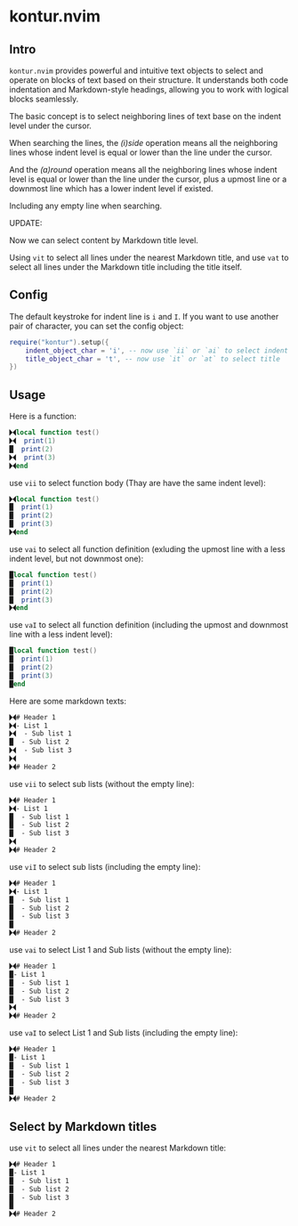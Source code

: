 # kontur.nvim

## Intro

`kontur.nvim` provides powerful and intuitive text objects to select and operate on blocks of text based on their structure. It understands both code indentation and Markdown-style headings, allowing you to work with logical blocks seamlessly.

The basic concept is to select neighboring lines of text base on the indent level under the cursor.

When searching the lines, the *(i)side* operation means all the neighboring lines whose indent level is equal or lower than the line under the cursor.

And the *(a)round* operation means all the neighboring lines whose indent level is equal or lower than the line under the cursor, plus a upmost line or a downmost line which has a lower indent level if existed.

Including any empty line when searching.

UPDATE:

Now we can select content by Markdown title level.

Using `vit` to select all lines under the nearest Markdown title, and use `vat` to select all lines under the Markdown title including the title itself.



## Config

The default keystroke for indent line is `i` and `I`. If you want to use another pair of character, you can set the config object:

```lua
require("kontur").setup({
    indent_object_char = 'i', -- now use `ii` or `ai` to select indent
    title_object_char = 't', -- now use `it` or `at` to select title
})
```

## Usage

Here is a function:

```lua
🮛local function test()
🮛  print(1)
█  print(2)
🮛  print(3)
🮛end
```

use `vii` to select function body (Thay are have the same indent level):

```lua
🮛local function test()
█  print(1)
█  print(2)
█  print(3)
🮛end
```

use `vai` to select all function definition (exluding the upmost line with a less indent level, but not downmost one):

```lua
█local function test()
█  print(1)
█  print(2)
█  print(3)
🮛end
```
use `vaI` to select all function definition (including the upmost and downmost line with a less indent level):

```lua
█local function test()
█  print(1)
█  print(2)
█  print(3)
█end
```


Here are some markdown texts:

```markdown
🮛# Header 1
🮛- List 1
🮛  - Sub list 1
█  - Sub list 2
🮛  - Sub list 3
🮛
🮛# Header 2
```

use `vii` to select sub lists (without the empty line):

```markdown
🮛# Header 1
🮛- List 1
█  - Sub list 1
█  - Sub list 2
█  - Sub list 3
🮛
🮛# Header 2
```
use `viI` to select sub lists (including the empty line):

```markdown
🮛# Header 1
🮛- List 1
█  - Sub list 1
█  - Sub list 2
█  - Sub list 3
█
🮛# Header 2
```
use `vai` to select List 1 and Sub lists (without the empty line):

```markdown
🮛# Header 1
█- List 1
█  - Sub list 1
█  - Sub list 2
█  - Sub list 3
🮛
🮛# Header 2
```
use `vaI` to select List 1 and Sub lists (including the empty line):

```markdown
🮛# Header 1
█- List 1
█  - Sub list 1
█  - Sub list 2
█  - Sub list 3
█
🮛# Header 2
```

## Select by Markdown titles

use `vit` to select all lines under the nearest Markdown title:

```Markdown
🮛# Header 1
█- List 1
█  - Sub list 1
█  - Sub list 2
█  - Sub list 3
█
🮛# Header 2
```

